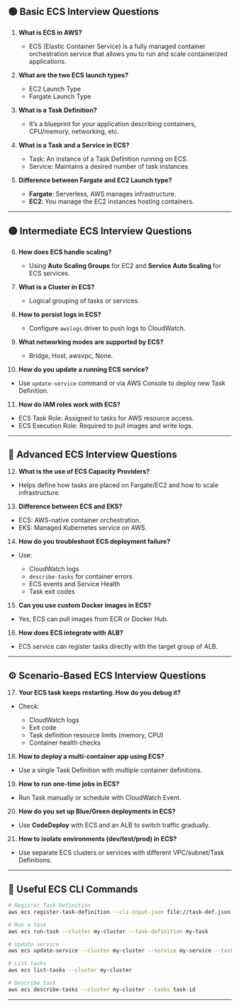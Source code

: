 
## 🟢 **Basic ECS Interview Questions**

1. **What is ECS in AWS?**

   * ECS (Elastic Container Service) is a fully managed container orchestration service that allows you to run and scale containerized applications.

2. **What are the two ECS launch types?**

   * EC2 Launch Type
   * Fargate Launch Type

3. **What is a Task Definition?**

   * It’s a blueprint for your application describing containers, CPU/memory, networking, etc.

4. **What is a Task and a Service in ECS?**

   * Task: An instance of a Task Definition running on ECS.
   * Service: Maintains a desired number of task instances.

5. **Difference between Fargate and EC2 Launch type?**

   * **Fargate**: Serverless, AWS manages infrastructure.
   * **EC2**: You manage the EC2 instances hosting containers.

---

## 🟡 **Intermediate ECS Interview Questions**

6. **How does ECS handle scaling?**

   * Using **Auto Scaling Groups** for EC2 and **Service Auto Scaling** for ECS services.

7. **What is a Cluster in ECS?**

   * Logical grouping of tasks or services.

8. **How to persist logs in ECS?**

   * Configure `awslogs` driver to push logs to CloudWatch.

9. **What networking modes are supported by ECS?**

   * Bridge, Host, awsvpc, None.

10. **How do you update a running ECS service?**

* Use `update-service` command or via AWS Console to deploy new Task Definition.

11. **How do IAM roles work with ECS?**

* ECS Task Role: Assigned to tasks for AWS resource access.
* ECS Execution Role: Required to pull images and write logs.

---

## 🔴 **Advanced ECS Interview Questions**

12. **What is the use of ECS Capacity Providers?**

* Helps define how tasks are placed on Fargate/EC2 and how to scale infrastructure.

13. **Difference between ECS and EKS?**

* ECS: AWS-native container orchestration.
* EKS: Managed Kubernetes service on AWS.

14. **How do you troubleshoot ECS deployment failure?**

* Use:

  * CloudWatch logs
  * `describe-tasks` for container errors
  * ECS events and Service Health
  * Task exit codes

15. **Can you use custom Docker images in ECS?**

* Yes, ECS can pull images from ECR or Docker Hub.

16. **How does ECS integrate with ALB?**

* ECS service can register tasks directly with the target group of ALB.

---

## ⚙️ **Scenario-Based ECS Interview Questions**

17. **Your ECS task keeps restarting. How do you debug it?**

* Check:

  * CloudWatch logs
  * Exit code
  * Task definition resource limits (memory, CPU)
  * Container health checks

18. **How to deploy a multi-container app using ECS?**

* Use a single Task Definition with multiple container definitions.

19. **How to run one-time jobs in ECS?**

* Run Task manually or schedule with CloudWatch Event.

20. **How do you set up Blue/Green deployments in ECS?**

* Use **CodeDeploy** with ECS and an ALB to switch traffic gradually.

21. **How to isolate environments (dev/test/prod) in ECS?**

* Use separate ECS clusters or services with different VPC/subnet/Task Definitions.

---

## 🧪 Useful ECS CLI Commands

```bash
# Register Task Definition
aws ecs register-task-definition --cli-input-json file://task-def.json

# Run a task
aws ecs run-task --cluster my-cluster --task-definition my-task

# Update service
aws ecs update-service --cluster my-cluster --service my-service --task-definition new-task

# List tasks
aws ecs list-tasks --cluster my-cluster

# Describe task
aws ecs describe-tasks --cluster my-cluster --tasks task-id
```

---
